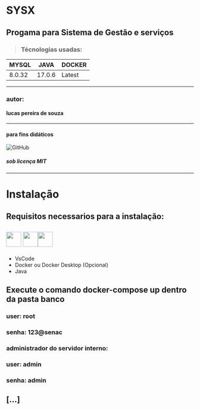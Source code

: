 # SYSX
## Progama para Sistema de Gestão e serviços

> ### Técnologias usadas:
| MYSQL  | JAVA   | DOCKER |
|--------|--------|--------|
| 8.0.32 | 17.0.6 | Latest |
____________________________
### autor:
#### lucas pereira de souza
___________
#### para fins didáticos


![GitHub](https://img.shields.io/github/license/lucaspereirasouza/SistemaOS)
##### sob licença MIT
___________________
# Instalação
## Requisitos necessarios para a instalação:

## <img src="https://cdn.jsdelivr.net/gh/devicons/devicon/icons/vscode/vscode-original.svg" width="40px" height="40px"/> <img src="https://cdn.jsdelivr.net/gh/devicons/devicon/icons/docker/docker-plain.svg" width="40px" height="40px"/><img src="https://cdn.jsdelivr.net/gh/devicons/devicon/icons/java/java-original-wordmark.svg" width="40px" height="40px"/>
          

* VsCode
* Docker ou Docker Desktop (Opcional)
* Java


## Execute o comando docker-compose up dentro da pasta banco
 
### user: root
### senha: 123@senac

### administrador do servidor interno:

### user: admin
### senha: admin

## [...]
